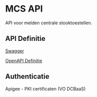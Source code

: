 # MCS API

API voor melden centrale stooktoestellen.

## API Definitie

[Swagger](https://ovo000090.github.io/VEKA_REST_API/?urls.primaryName=V1+-+MCS+API+-+UAT)

[OpenAPI Definitie](../mcs/mcs-api-uat-v1.yaml)

## Authenticatie
Apigee - PKI certificaten (VO DCBaaS)